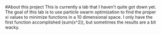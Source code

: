 #About this project
This is currently a lab that I haven't quite got down yet. The goal of this lab is to use particle swarm optimization to find the proper xi values to minimize functions in a 10 dimensional space. I only have the first function accomplished (sum(x^2)), but sometimes the results are a bit wacky.

